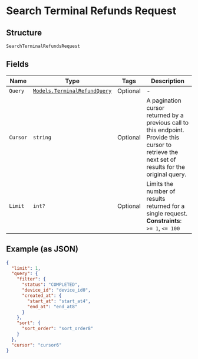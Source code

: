 
# Search Terminal Refunds Request

## Structure

`SearchTerminalRefundsRequest`

## Fields

| Name | Type | Tags | Description |
|  --- | --- | --- | --- |
| `Query` | [`Models.TerminalRefundQuery`](../../doc/models/terminal-refund-query.md) | Optional | - |
| `Cursor` | `string` | Optional | A pagination cursor returned by a previous call to this endpoint.<br>Provide this cursor to retrieve the next set of results for the original query. |
| `Limit` | `int?` | Optional | Limits the number of results returned for a single request.<br>**Constraints**: `>= 1`, `<= 100` |

## Example (as JSON)

```json
{
  "limit": 1,
  "query": {
    "filter": {
      "status": "COMPLETED",
      "device_id": "device_id0",
      "created_at": {
        "start_at": "start_at4",
        "end_at": "end_at8"
      }
    },
    "sort": {
      "sort_order": "sort_order8"
    }
  },
  "cursor": "cursor6"
}
```


